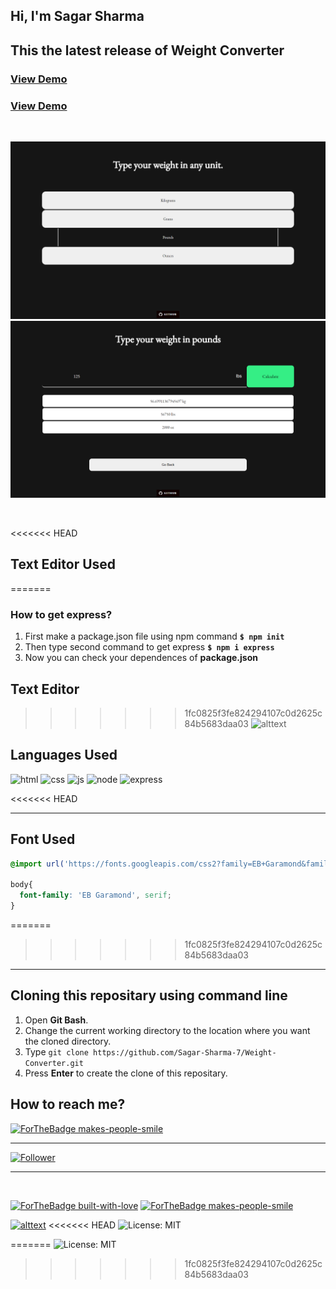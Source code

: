 ## Hi, I'm Sagar Sharma
## This the latest release of Weight Converter 

### [View Demo]()

### [View Demo](https://sagar-sharma-7.github.io/Weight-Converter/public/index.html)

<br>

<p align="center">
  <img src="./public/images/result1.png" title="result">
  <br>
  <img src="public/images/result2.png" title="result">
</p>

<br>


<<<<<<< HEAD
## Text Editor Used
=======
### How to get express?
1. First make a package.json file using npm command **`$ npm init`**
2. Then type second command to get express **`$ npm i express`**
3. Now you can check your dependences of **package.json**


## Text Editor
>>>>>>> 1fc0825f3fe824294107c0d2625c84b5683daa03
![alttext](https://img.shields.io/badge/Visual_Studio_Code-0078D4?style=for-the-badge&logo=visual%20studio%20code&logoColor=white)

## Languages Used
<p float="left">

 ![html](https://img.shields.io/badge/HTML5-E34F26?style=for-the-badge&logo=html5&logoColor=white)
 ![css](https://img.shields.io/badge/CSS3-1572B6?style=for-the-badge&logo=css3&logoColor=white)
 ![js](https://img.shields.io/badge/JavaScript-F7DF1E?style=for-the-badge&logo=javascript&logoColor=black)
 ![node](https://img.shields.io/badge/Node.js-43853D?style=for-the-badge&logo=node.js&logoColor=white)
 ![express](https://img.shields.io/badge/Express.js-404D59?style=for-the-badge)

</p>
<<<<<<< HEAD
<hr>
 
## Font Used
```css 
@import url('https://fonts.googleapis.com/css2?family=EB+Garamond&family=Merienda&display=swap');

body{
  font-family: 'EB Garamond', serif;
}
```
=======
>>>>>>> 1fc0825f3fe824294107c0d2625c84b5683daa03

 <hr>


 ## Cloning this repositary using command line
 1. Open **Git Bash**.
 1. Change the current working directory to the location where you want the cloned directory.
 1. Type `git clone https://github.com/Sagar-Sharma-7/Weight-Converter.git`
 1. Press **Enter** to create the clone of this repositary.



 ## How to reach me?
 [ ![ForTheBadge makes-people-smile](https://img.shields.io/badge/Gmail-D14836?style=for-the-badge&logo=gmail&logoColor=white)](mailto:6969sagarsharma@gmail.com)
 <hr>
 
 [![Follower](https://img.shields.io/github/followers/sagar-sharma-7?style=social)](https://github.com/Sagar-Sharma-7)
 <hr>
 <br>
 <p float="left">

[![ForTheBadge built-with-love](https://forthebadge.com/images/badges/built-with-love.svg)](https://github.com/Sagar-Sharma-7)
[ ![ForTheBadge makes-people-smile](https://forthebadge.com/images/badges/makes-people-smile.svg)](https://github.com/Sagar-Sharma-7)

</p>

[![alttext](https://img.shields.io/badge/GitHub-100000?style=for-the-badge&logo=github&logoColor=white)](https://github.com/Sagar-Sharma-7)
<<<<<<< HEAD
![License: MIT](https://img.shields.io/badge/License-MIT-yellow.svg)

=======
![License: MIT](https://img.shields.io/badge/License-MIT-black.svg)
>>>>>>> 1fc0825f3fe824294107c0d2625c84b5683daa03

